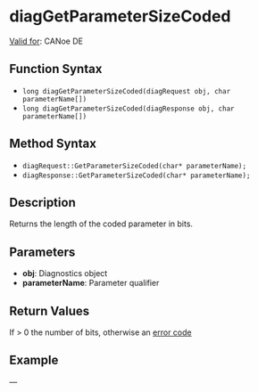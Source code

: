# diagGetParameterSizeCoded

[Valid for](../../../Shared/FeatureAvailability.md): CANoe DE

## Function Syntax

- `long diagGetParameterSizeCoded(diagRequest obj, char parameterName[])`
- `long diagGetParameterSizeCoded(diagResponse obj, char parameterName[])`

## Method Syntax

- `diagRequest::GetParameterSizeCoded(char* parameterName);`
- `diagResponse::GetParameterSizeCoded(char* parameterName);`

## Description

Returns the length of the coded parameter in bits.

## Parameters

- **obj**: Diagnostics object
- **parameterName**: Parameter qualifier

## Return Values

If > 0 the number of bits, otherwise an [error code](../CAPLfunctionsDiagnosticsErrorCode.md)

## Example

—
